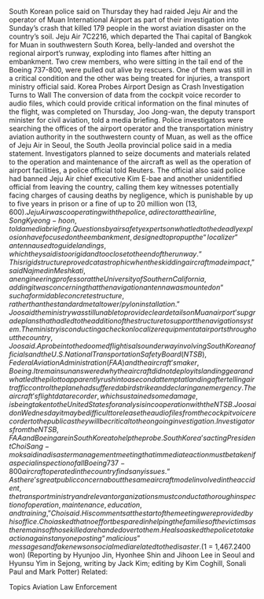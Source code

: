 South Korean police said on Thursday they had raided Jeju Air and the operator of Muan International Airport as part of their investigation into Sunday’s crash that killed 179 people in the worst aviation disaster on the country’s soil.
Jeju Air 7C2216, which departed the Thai capital of Bangkok for Muan in southwestern South Korea, belly-landed and overshot the regional airport’s runway, exploding into flames after hitting an embankment.
Two crew members, who were sitting in the tail end of the Boeing 737-800, were pulled out alive by rescuers. One of them was still in a critical condition and the other was being treated for injuries, a transport ministry official said.
Korea Probes Airport Design as Crash Investigation Turns to Wall
The conversion of data from the cockpit voice recorder to audio files, which could provide critical information on the final minutes of the flight, was completed on Thursday, Joo Jong-wan, the deputy transport minister for civil aviation, told a media briefing.
Police investigators were searching the offices of the airport operator and the transportation ministry aviation authority in the southwestern county of Muan, as well as the office of Jeju Air in Seoul, the South Jeolla provincial police said in a media statement.
Investigators planned to seize documents and materials related to the operation and maintenance of the aircraft as well as the operation of airport facilities, a police official told Reuters.
The official also said police had banned Jeju Air chief executive Kim E-bae and another unidentified official from leaving the country, calling them key witnesses potentially facing charges of causing deaths by negligence, which is punishable by up to five years in prison or a fine of up to 20 million won ($13,600).
Jeju Air was cooperating with the police, a director at the airline, Song Kyeong-hoon, told a media briefing.
Questions by air safety experts on what led to the deadly explosion have focused on the embankment, designed to prop up the “localizer” antenna used to guide landings, which they said is too rigid and too close to the end of the runway.
“This rigid structure proved catastrophic when the skidding aircraft made impact,” said Najmedin Meshkati, an engineering professor at the University of Southern California, adding it was concerning that the navigation antenna was mounted on “such a formidable concrete structure, rather than the standard metal tower/pylon installation.”
Joo said the ministry was still unable to provide clear details on Muan airport’s upgrade plans that had led to the addition of the structure to support the navigation system.
The ministry is conducting a check on localizer equipment at airports throughout the country, Joo said.
A probe into the doomed flight is also under way involving South Korean officials and the U.S. National Transportation Safety Board (NTSB), Federal Aviation Administration (FAA) and the aircraft’s maker, Boeing.
It remains unanswered why the aircraft did not deploy its landing gear and what led the pilot to apparently rush into a second attempt at landing after telling air traffic control the plane had suffered a bird strike and declaring an emergency.
The aircraft’s flight data recorder, which sustained some damage, is being taken to the United States for analysis in cooperation with the NTSB.
Joo said on Wednesday it may be difficult to release the audio files from the cockpit voice recorder to the public as they will be critical to the ongoing investigation.
Investigators from the NTSB, FAA and Boeing are in South Korea to help the probe.
South Korea’s acting President Choi Sang-mok said in a disaster management meeting that immediate action must be taken if a special inspection of all Boeing 737-800 aircraft operated in the country finds any issues.
“As there’s great public concern about the same aircraft model involved in the accident, the transport ministry and relevant organizations must conduct a thorough inspection of operation, maintenance, education, and training,” Choi said.
His comments at the start of the meeting were provided by his office.
Choi asked that no effort be spared in helping the families of the victims as the remains of those killed are handed over to them. He also asked the police to take action against anyone posting “malicious” messages and fake news on social media related to the disaster.
($1 = 1,467.2400 won)
(Reporting by Hyunjoo Jin, Hyonhee Shin and Jihoon Lee in Seoul and Hyunsu Yim in Sejong, writing by Jack Kim; editing by Kim Coghill, Sonali Paul and Mark Potter)
Related:

Topics
Aviation
Law Enforcement
